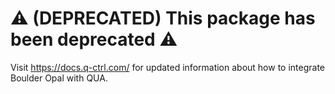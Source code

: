 # ⚠️ (DEPRECATED) This package has been deprecated ⚠️

Visit https://docs.q-ctrl.com/ for updated information about how to integrate Boulder Opal with QUA.
